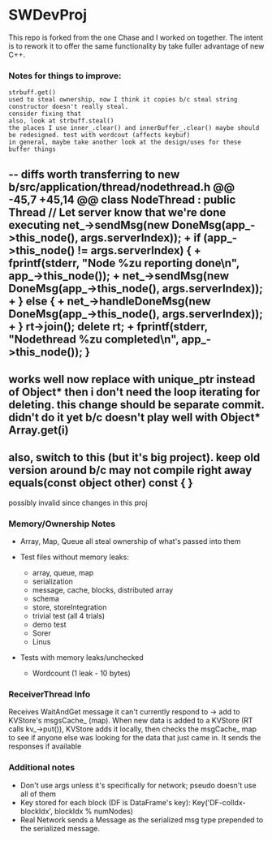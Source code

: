# SWDevProj

This repo is forked from the one Chase and I worked on together.
The intent is to rework it to offer the same functionality by take fuller advantage of new C++.


### Notes for things to improve:
	strbuff.get()
	used to steal ownership, now I think it copies b/c steal string constructor doesn't really steal.
	consider fixing that
	also, look at strbuff.steal()
	the places I use inner_.clear() and innerBuffer_.clear() maybe should be redesigned. test with wordcout (affects keybuf)
	in general, maybe take another look at the design/uses for these buffer things
--
	diffs worth transferring to new
	b/src/application/thread/nodethread.h
	@@ -45,7 +45,14 @@ class NodeThread : public Thread
			 // Let server know that we're done executing
			 net_->sendMsg(new DoneMsg(app_->this_node(), args.serverIndex));
	+        if (app_->this_node() != args.serverIndex) {
	+            fprintf(stderr, "Node %zu reporting done\n", app_->this_node());
	+            net_->sendMsg(new DoneMsg(app_->this_node(), args.serverIndex));
	+        } else {
	+            net_->handleDoneMsg(new DoneMsg(app_->this_node(), args.serverIndex));
	+        }
			 rt->join();
			 delete rt;
	+        fprintf(stderr, "Nodethread %zu completed\n", app_->this_node());
		 }
--
works well now
replace with unique_ptr instead of Object* then i don't need the loop iterating for deleting.
this change should be separate commit.
didn't do it yet b/c doesn't play well with Object* Array.get(i)
--
also, switch to this (but it's big project). keep old version around b/c may not compile right away
equals(const object other) const { }
--





possibly invalid since changes in this proj
### Memory/Ownership Notes
* Array, Map, Queue all steal ownership of what's passed into them
* Test files without memory leaks:
  * array, queue, map
  * serialization
  * message, cache, blocks, distributed array
  * schema
  * store, storeIntegration
  * trivial test (all 4 trials)
  * demo test
  * Sorer
  * Linus

* Tests with memory leaks/unchecked
  * Wordcount (1 leak - 10 bytes)

### ReceiverThread Info
Receives WaitAndGet message it can't currently respond to -> add to KVStore's msgsCache_ (map).
When new data is added to a KVStore (RT calls kv_->put()), KVStore adds it locally, 
then checks the msgCache_ map to see if anyone else was looking for the data that just came in.
It sends the responses if available

### Additional notes

* Don't use args unless it's specifically for network; pseudo doesn't use all of them
* Key stored for each block (DF is DataFrame's key): Key('DF-colIdx-blockIdx', blockIdx % numNodes)
* Real Network sends a Message as the serialized msg type prepended to the serialized message.
  


